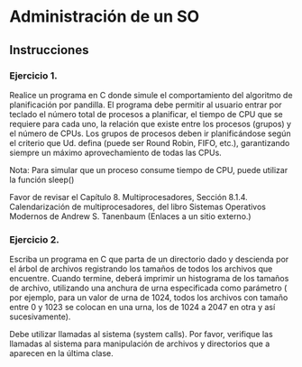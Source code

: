 # Administración de un SO
## Instrucciones

### Ejercicio 1.

Realice un programa en C donde simule el comportamiento del algoritmo de planificación por pandilla. El programa debe permitir al usuario entrar por teclado el número total de procesos a planificar, el tiempo de CPU que se requiere para cada uno, la relación que existe entre los procesos (grupos) y el número de CPUs. Los grupos de procesos deben ir planificándose según el criterio que Ud. defina (puede ser Round Robin, FIFO, etc.), garantizando siempre un máximo aprovechamiento de todas las CPUs.

Nota: Para simular que un proceso consume tiempo de CPU, puede utilizar la función sleep()

Favor de revisar el Capítulo 8. Multiprocesadores,  Sección 8.1.4. Calendarización de multiprocesadores, del libro Sistemas Operativos Modernos de Andrew S. Tanenbaum (Enlaces a un sitio externo.)

 

### Ejercicio 2.

Escriba un programa en C que parta de un directorio dado y descienda por el árbol de archivos registrando los tamaños de todos los archivos que encuentre. Cuando termine, deberá imprimir un histograma de los tamaños de archivo, utilizando una anchura de urna especificada como parámetro ( por ejemplo, para un valor de urna de 1024, todos los archivos con tamaño entre 0 y 1023 se colocan en una urna, los de 1024 a 2047 en otra y así sucesivamente).

Debe utilizar llamadas al sistema (system calls). Por favor, verifique las llamadas al sistema para manipulación de archivos y directorios que a aparecen en la última clase.